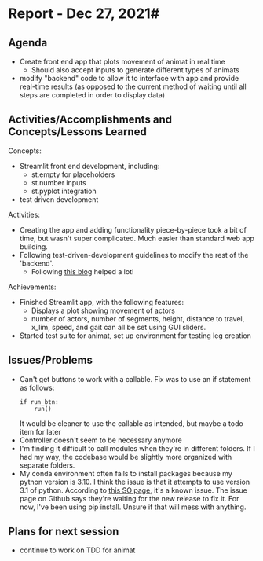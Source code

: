 # Report - Dec 27, 2021#

## Agenda ##
- Create front end app that plots movement of animat in real time
    - Should also accept inputs to generate different types of animats
- modify "backend" code to allow it to interface with app and provide real-time results (as opposed to the current method of waiting until all steps are completed in order to display data)


## Activities/Accomplishments and Concepts/Lessons Learned ##
Concepts:
- Streamlit front end development, including:
    - st.empty for placeholders
    - st.number inputs
    - st.pyplot integration
- test driven development

Activities:
- Creating the app and adding functionality piece-by-piece took a bit of time, but wasn't super complicated. Much easier than standard web app building.
- Following test-driven-development guidelines to modify the rest of the 'backend'. 
    - Following [this blog](https://testdriven.io/blog/modern-tdd/) helped a lot!

Achievements:
- Finished Streamlit app, with the following features:
    - Displays a plot showing movement of actors
    - number of actors, number of segments, height, distance to travel, x_lim, speed, and gait can all be set using GUI sliders.
- Started test suite for animat, set up environment for testing leg creation




## Issues/Problems
- Can't get buttons to work with a callable. Fix was to use an if statement as follows:
    ```
    if run_btn:
        run()
    ```
    It would be cleaner to use the callable as intended, but maybe a todo item for later
- Controller doesn't seem to be necessary anymore
- I'm finding it difficult to call modules when they're in different folders. If I had my way, the codebase would be slightly more organized with separate folders. 
- My conda environment often fails to install packages because my python version is 3.10. I think the issue is that it attempts to use version 3.1 of python. According to [this SO page](https://stackoverflow.com/questions/69481608/cannot-set-up-a-conda-environment-with-python-3-10), it's a known issue. The issue page on Github says they're waiting for the new release to fix it. For now, I've been using pip install. Unsure if that will mess with anything.


## Plans for next session
- continue to work on TDD for animat
 
